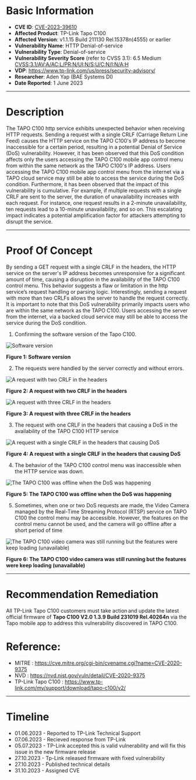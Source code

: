 # Basic Information
- **CVE ID**: [CVE-2023-39610](https://cve.mitre.org/cgi-bin/cvename.cgi?name=CVE-2023-39610)
- **Affected Product**: TP-Link Tapo C100
- **Affected Version**: v1.1.15 Build 211130 Rel.15378n(4555) or earlier
- **Vulnerability Name**: HTTP Denial-of-service
- **Vulnerability Type**: Denial-of-service
- **Vulnerability Severity Score** (refer to CVSS 3.1): 6.5 Medium [CVSS:3.1/AV:A/AC:L/PR:N/UI:N/S:U/C:N/I:N/A:H](https://www.first.org/cvss/calculator/3.1#CVSS:3.1/AV:A/AC:L/PR:N/UI:N/S:U/C:N/I:N/A:H)
- **VDP**: https://www.tp-link.com/us/press/security-advisory/
- **Researcher**: Aden Yap (BAE Systems DI)
- **Date Reported**: 1 June 2023

------------------------------
# Description
The TAPO C100 http service exhibits unexpected behavior when receiving HTTP requests. Sending a request with a single CRLF (Carriage Return Line Feed) causes the HTTP service on the TAPO C100's IP address to become inaccessible for a certain period, resulting in a potential Denial of Service (DoS) vulnerability. However, it has been observed that this DoS condition affects only the users accessing the TAPO C100 mobile app control menu from within the same network as the TAPO C100's IP address. Users accessing the TAPO C100 mobile app control menu from the internet via a TAPO cloud service may still be able to access the service during the DoS condition.
Furthermore, it has been observed that the impact of this vulnerability is cumulative. For example, if multiple requests with a single CRLF are sent to the server, the duration of unavailability increases with each request. For instance, one request results in a 2-minute unavailability, ten requests lead to a 10-minute unavailability, and so on. This escalating impact indicates a potential amplification factor for attackers attempting to disrupt the service.

-----------------------------
# Proof Of Concept

By sending a GET request with a single CRLF in the headers, the HTTP service on the server's IP address becomes unresponsive for a significant amount of time, causing a disruption in the availability of the TAPO C100 control menu. This behavior suggests a flaw or limitation in the http service’s request handling or parsing logic. Interestingly, sending a request with more than two CRLFs allows the server to handle the request correctly.
It is important to note that this DoS vulnerability primarily impacts users who are within the same network as the TAPO C100. Users accessing the server from the internet, via a backed cloud service may still be able to access the service during the DoS condition.

1.	Confirming the software version of the Tapo C100.

![Software version](img/1.png)

**Figure 1: Software version**

2.	The requests were handled by the server correctly and without errors.

![A request with two CRLF in the headers](img/2.png)

**Figure 2: A request with two CRLF in the headers**

![A request with three CRLF in the headers](img/3.png)

**Figure 3: A request with three CRLF in the headers**

3.	The request with one CRLF in the headers that causing a DoS in the availability of the TAPO C100 HTTP service
   
![A request with a single CRLF in the headers that causing DoS](img/4.png)

**Figure 4: A request with a single CRLF in the headers that causing DoS**

4.	The behavior of the TAPO C100 control menu was inaccessible when the HTTP service was down.

![The TAPO C100 was offline when the DoS was happening](img/5.png)

**Figure 5: The TAPO C100 was offline when the DoS was happening**

5.	Sometimes, when one or two DoS requests are made, the Video Camera managed by the Real-Time Streaming Protocol (RTSP) service on TAPO C100 the control menu may be accessible. However, the features on the control menu cannot be used, and the camera will go offline after a short period of time

![The TAPO C100 video camera was still running but the features were keep loading (unavailable)](img/6.png)

**Figure 6: The TAPO C100 video camera was still running but the features were keep loading (unavailable)**

----------------------------
# Recommendation Remediation

All TP-Link Tapo C100 customers must take action and update the latest official firmware of **Tapo C100 V2.0 1.3.9 Build 231019 Rel.40264n** via the Tapo mobile app to address this vulnerability discovered in TAPO C100.

# Reference:
- MITRE : https://cve.mitre.org/cgi-bin/cvename.cgi?name=CVE-2020-9375
- NVD : https://nvd.nist.gov/vuln/detail/CVE-2020-9375
- TP-Link Tapo C100 : https://www.tp-link.com/my/support/download/tapo-c100/v2/


---------------------------
# Timeline
- 01.06.2023 - Reported to TP-Link Technical Support
- 07.06.2023 - Recieved response from TP-Link
- 05.07.2023 - TP-Link accepted this is valid vulnerability and will fix this issue in the new firmware release
- 27.10.2023 - Tp-Link released firmware with fixed vulnerability
- 27.10.2023 - Published technical details
- 31.10.2023 - Assigned CVE
